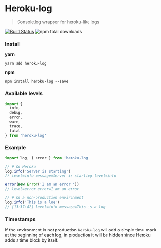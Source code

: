 # Heroku-log
> Console.log wrapper for heroku-like logs

[![Build Status](https://travis-ci.org/entwicklerstube/heroku-log.svg?branch=master)](https://travis-ci.org/entwicklerstube/heroku-log)
![npm total downloads](https://img.shields.io/npm/dt/heroku-log.svg)

### Install
**yarn**
```
yarn add heroku-log
```

**npm**
```
npm install heroku-log --save
```

### Available levels
```js
import {
  info,
  debug,
  error,
  warn,
  trace,
  fatal
} from 'heroku-log'
```

### Example
```js
import log, { error } from 'heroku-log'

// # On Heroku
log.info('Server is starting')
// level=info message=Server is starting level=info

error(new Error('I am an error '))
// level=error error=I am an error

// # On a non-production environment
log.info('This is a log')
// [13:37:42] level=info message=This is a log
```

### Timestamps
If the environment is not production `heroku-log` will add a simple time-mark at the beginning of each log, in production it will be hidden since Heroku adds a time block by itself.

